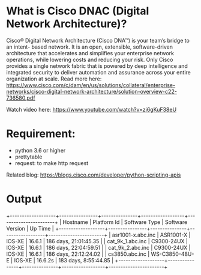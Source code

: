 # What is Cisco DNAC (Digital Network Architecture)?
Cisco® Digital Network Architecture (Cisco DNA™) is your team’s bridge to an intent-
based network. It is an open, extensible, software-driven architecture that accelerates 
and simplifies your enterprise network operations, while lowering costs and reducing your 
risk. Only Cisco provides a single network fabric that is powered by deep intelligence and 
integrated security to deliver automation and assurance across your entire organization 
at scale.
Read more here: https://www.cisco.com/c/dam/en/us/solutions/collateral/enterprise-networks/cisco-digital-network-architecture/solution-overview-c22-736580.pdf

Watch video here: https://www.youtube.com/watch?v=zi6gKuF38eU

# Requirement:

* python 3.6 or higher
* prettytable
* request: to make http request 

Related blog: https://blogs.cisco.com/developer/python-scripting-apis 

# Output

+-------------------+----------------+---------------+------------------+-----------------------+
|      Hostname     |  Platform Id   | Software Type | Software Version |        Up Time        |
+-------------------+----------------+---------------+------------------+-----------------------+
| asr1001-x.abc.inc |   ASR1001-X    |     IOS-XE    |      16.6.1      | 186 days, 21:01:45.35 |
|  cat_9k_1.abc.inc |   C9300-24UX   |     IOS-XE    |      16.6.1      | 186 days, 22:04:59.51 |
|  cat_9k_2.abc.inc |   C9300-24UX   |     IOS-XE    |      16.6.1      | 186 days, 22:12:24.02 |
|   cs3850.abc.inc  | WS-C3850-48U-E |     IOS-XE    |     16.6.2s      |  183 days, 8:55:44.85 |
+-------------------+----------------+---------------+------------------+-----------------------+
